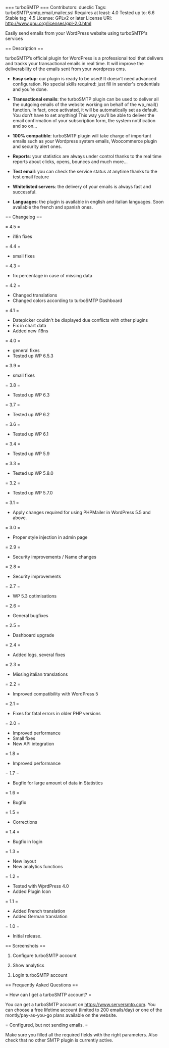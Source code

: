 === turboSMTP ===
Contributors: dueclic
Tags: turboSMTP,smtp,email,mailer,ssl
Requires at least: 4.0
Tested up to: 6.6
Stable tag: 4.5
License: GPLv2 or later
License URI: http://www.gnu.org/licenses/gpl-2.0.html

Easily send emails from your WordPress website using turboSMTP's services

== Description ==

turboSMTP’s official plugin for WordPress is a professional tool that delivers and tracks your transactional emails in real time. It will improve the deliverability of the emails sent from your wordpress cms.

* **Easy setup**: our plugin is ready to be used! It doesn’t need advanced configuration. No special skills required: just fill in sender's credentials and you’re done.

* **Transactional emails**: the turboSMTP plugin can be used to deliver all the outgoing emails of the website working on behalf of the wp_mail() function. In fact, once activated, it will be automatically set as default. You don’t have to set anything! This way you’ll be able to deliver the email confirmation of your subscription form, the system notification and so on…

* **100% compatible**: turboSMTP plugin will take charge of important emails such as your Wordpress system emails, Woocommerce plugin and security alert ones.

* **Reports**: your statistics are always under control thanks to the real time reports about clicks, opens, bounces and much more...

* **Test email**: you can check the service status at anytime thanks to the test email feature

* **Whitelisted servers**: the delivery of your emails is always fast and successful.

* **Languages**: the plugin is available in english and italian languages. Soon available the french and spanish ones.

== Changelog ==

= 4.5 =
* i18n fixes

= 4.4 =
* small fixes

= 4.3 = 
* fix percentage in case of missing data

= 4.2 = 
* Changed translations
* Changed colors according to turboSMTP Dashboard

= 4.1 =

* Datepicker couldn't be displayed due conflicts with other plugins
* Fix in chart data
* Added new i18ns

= 4.0 =

* general fixes
* Tested up WP 6.5.3

= 3.9 =

* small fixes

= 3.8 =

* Tested up WP 6.3

= 3.7 =

* Tested up WP 6.2

= 3.6 =

* Tested up WP 6.1

= 3.4 =

* Tested up WP 5.9

= 3.3 =

* Tested up WP 5.8.0

= 3.2 =

* Tested up WP 5.7.0

= 3.1 =

* Apply changes required for using PHPMailer in WordPress 5.5 and above.

= 3.0 =

* Proper style injection in admin page

= 2.9 =

* Security improvements / Name changes

= 2.8 =

* Security improvements

= 2.7 =

* WP 5.3 optimisations

= 2.6 =

* General bugfixes

= 2.5 =

* Dashboard upgrade

= 2.4 =

* Added logs, several fixes

= 2.3 =

* Missing italian translations

= 2.2 =

* Improved compatibility with WordPress 5

= 2.1 =

* Fixes for fatal errors in older PHP versions

= 2.0 =

* Improved performance
* Small fixes
* New API integration

= 1.8 =

* Improved performance

= 1.7 =

* Bugfix for large amount of data in Statistics

= 1.6 =

* Bugfix

= 1.5 =

* Corrections

= 1.4 =

* Bugfix in login

= 1.3 =

* New layout
* New analytics functions

= 1.2 =

* Tested with WprdPress 4.0
* Added Plugin Icon

= 1.1 =

* Added French translation
* Added German translation

= 1.0 =

* Initial release.

== Screenshots ==

1. Configure turboSMTP account

2. Show analytics

3. Login turboSMTP account

== Frequently Asked Questions ==

= How can I get a turboSMTP account? =

You can get a turboSMTP account on https://www.serversmtp.com.
You can choose a free lifetime account (limited to 200 emails/day) or one of the montly/pay-as-you-go plans available on the website.

= Configured, but not sending emails. =

Make sure you filled all the required fields with the right parameters.
Also check that no other SMTP plugin is currently active.
